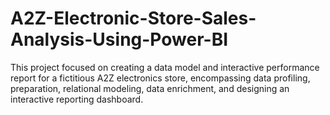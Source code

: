 # A2Z-Electronic-Store-Sales-Analysis-Using-Power-BI
This project focused on creating a data model and interactive performance report for a fictitious A2Z electronics store, encompassing data profiling, preparation, relational modeling, data enrichment, and designing an interactive reporting dashboard.
